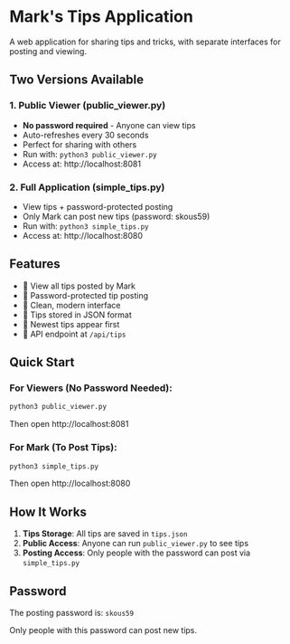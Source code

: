# Mark's Tips Application

A web application for sharing tips and tricks, with separate interfaces for posting and viewing.

## Two Versions Available

### 1. Public Viewer (public_viewer.py)
- **No password required** - Anyone can view tips
- Auto-refreshes every 30 seconds
- Perfect for sharing with others
- Run with: `python3 public_viewer.py`
- Access at: http://localhost:8081

### 2. Full Application (simple_tips.py)
- View tips + password-protected posting
- Only Mark can post new tips (password: skous59)
- Run with: `python3 simple_tips.py`
- Access at: http://localhost:8080

## Features

- 📖 View all tips posted by Mark
- 🔐 Password-protected tip posting
- 🎨 Clean, modern interface
- 💾 Tips stored in JSON format
- 🔄 Newest tips appear first
- 📡 API endpoint at `/api/tips`

## Quick Start

### For Viewers (No Password Needed):
```bash
python3 public_viewer.py
```
Then open http://localhost:8081

### For Mark (To Post Tips):
```bash
python3 simple_tips.py
```
Then open http://localhost:8080

## How It Works

1. **Tips Storage**: All tips are saved in `tips.json`
2. **Public Access**: Anyone can run `public_viewer.py` to see tips
3. **Posting Access**: Only people with the password can post via `simple_tips.py`

## Password

The posting password is: `skous59`

Only people with this password can post new tips.